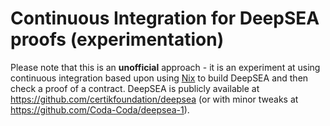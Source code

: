 # Continuous Integration for DeepSEA proofs (experimentation)

Please note that this is an **unofficial** approach - it is an experiment at using continuous integration based upon using [Nix](https://nixos.org/) to build DeepSEA and then check a proof of a contract. DeepSEA is publicly available at https://github.com/certikfoundation/deepsea (or with minor tweaks at https://github.com/Coda-Coda/deepsea-1).